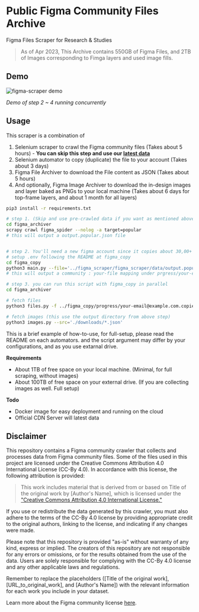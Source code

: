 # Public Figma Community Files Archive

Figma Files Scraper for Research &amp; Studies

> As of Apr 2023, This Archive contains 550GB of Figma Files, and 2TB of Images corresponding to Fimga layers and used image fills.

## Demo

![figma-scraper demo](./docs/demo.gif)

_Demo of step 2 ~ 4 running concurrently_

## Usage

This scraper is a combination of

1. Selenium scraper to crawl the Figma community files (Takes about 5 hours) - **You can skip this step and use our [latest data](./figma_scraper/figma_scraper/data/)**
2. Selenium automator to copy (duplicate) the file to your account (Takes about 3 days)
3. Figma File Archiver to download the File content as JSON (Takes about 5 hours)
4. And optionally, Figma Image Archiver to download the in-design images and layer baked as PNGs to your local machine (Takes about 6 days for top-frame layers, and about 1 month for all layers)

```bash
pip3 install -r requirements.txt

# step 1. (Skip and use pre-crawled data if you want as mentioned above)
cd figma_archiver
scrapy crawl figma_spider --nolog -a target=popular
# this will output a output.popular.json file


# step 2. You'll need a new figma account since it copies about 30,00+ files to your drafts
# setup .env following the README at figma_copy
cd figma_copy
python3 main.py --file='../figma_scraper/figma_scraper/data/output.popular.json' --batch-size=10000
# this will output a community : your-file mapping under prgress/your-email@example.com.copies.json

# step 3. you can run this script with figma_copy in parallel
cd figma_archiver

# fetch files
python3 files.py -f ../figma_copy/progress/your-email@example.com.copies.json

# fetch images (this use the output directory from above step)
python3 images.py --src='./downloads/*.json'
```

This is a brief example of how-to-use, for full-setup, please read the README on each automators. and the script argument may differ by your configurations, and as you use extarnal drive.

**Requirements**

- About 1TB of free space on your local machine. (Minimal, for full scraping, without images)
- About 100TB of free space on your external drive. (If you are collecting images as well. Full setup)

**Todo**

- Docker image for easy deployment and running on the cloud
- Official CDN Server will latest data

## Disclaimer

This repository contains a Figma community crawler that collects and processes data from Figma community files. Some of the files used in this project are licensed under the Creative Commons Attribution 4.0 International License (CC-By 4.0). In accordance with this license, the following attribution is provided:

> This work includes material that is derived from or based on Title of the original work by [Author's Name], which is licensed under the ["Creative Commons Attribution 4.0 International License."](https://creativecommons.org/licenses/by/4.0/)

If you use or redistribute the data generated by this crawler, you must also adhere to the terms of the CC-By 4.0 license by providing appropriate credit to the original authors, linking to the license, and indicating if any changes were made.

Please note that this repository is provided "as-is" without warranty of any kind, express or implied. The creators of this repository are not responsible for any errors or omissions, or for the results obtained from the use of the data. Users are solely responsible for complying with the CC-By 4.0 license and any other applicable laws and regulations.

Remember to replace the placeholders ([Title of the original work], [URL_to_original_work], and [Author's Name]) with the relevant information for each work you include in your dataset.

Learn more about the Figma community license [here](https://www.figma.com/community/license).

